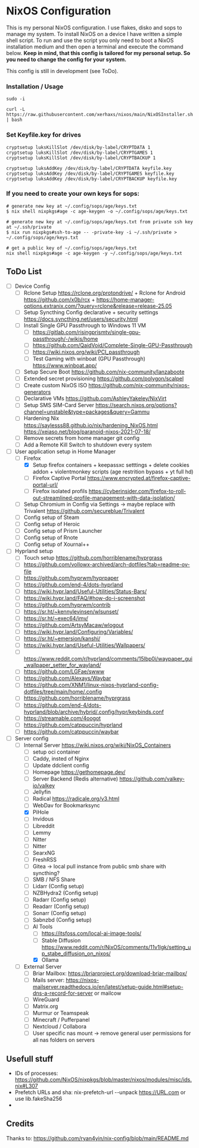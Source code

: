 # NixOS Configuration

This is my personal NixOS configuration.
I use flakes, disko and sops to manage my system. To install NixOS on a device I have written a simple shell script. To run and use the script you only need to boot a NixOS installation medium and then open a terminal and execute the command below. **Keep in mind, that this config is tailored for my personal setup. So you need to change the config for your system.**

This config is still in development (see ToDo).

### Installation / Usage

```
sudo -i
```

```
curl -L https://raw.githubusercontent.com/xerhaxs/nixos/main/NixOSInstaller.sh | bash
```

### Set Keyfile.key for drives

```
cryptsetup luksKillSlot /dev/disk/by-label/CRYPTDATA 1
cryptsetup luksKillSlot /dev/disk/by-label/CRYPTGAMES 1
cryptsetup luksKillSlot /dev/disk/by-label/CRYPTBACKUP 1

cryptsetup luksAddKey /dev/disk/by-label/CRYPTDATA keyfile.key
cryptsetup luksAddKey /dev/disk/by-label/CRYPTGAMES keyfile.key
cryptsetup luksAddKey /dev/disk/by-label/CRYPTBACKUP keyfile.key
```

### If you need to create your own keys for sops:

```
# generate new key at ~/.config/sops/age/keys.txt
$ nix shell nixpkgs#age -c age-keygen -o ~/.config/sops/age/keys.txt

# generate new key at ~/.config/sops/age/keys.txt from private ssh key at ~/.ssh/private
$ nix run nixpkgs#ssh-to-age -- -private-key -i ~/.ssh/private > ~/.config/sops/age/keys.txt

# get a public key of ~/.config/sops/age/keys.txt
nix shell nixpkgs#age -c age-keygen -y ~/.config/sops/age/keys.txt
```

## ToDo List

* [ ] Device Config
  * [ ] Rclone Setup https://rclone.org/protondrive/ + Rclone for Android https://github.com/x0b/rcx + https://home-manager-options.extranix.com/?query=rclone&release=release-25.05
  * [ ] Setup Syncthing Config declarative + security settings https://docs.syncthing.net/users/security.html
  * [ ] Install Single GPU Passthrough to Windows 11 VM
    * [ ] https://gitlab.com/risingprismtv/single-gpu-passthrough/-/wikis/home
    * [ ] https://github.com/QaidVoid/Complete-Single-GPU-Passthrough
    * [ ] https://wiki.nixos.org/wiki/PCI_passthrough
    * [ ] Test Gaming with winboat (GPU Passthrough) https://www.winboat.app/
  * [ ] Setup Secure Boot https://github.com/nix-community/lanzaboote
  * [ ] Extended secret provisioning https://github.com/polygon/scalpel
  * [ ] Create custom NixOS ISO https://github.com/nix-community/nixos-generators
  * [ ] Declarative VMs https://github.com/AshleyYakeley/NixVirt
  * [ ] Setup SMS SIM-Card Server https://search.nixos.org/options?channel=unstable&type=packages&query=Gammu
  * [ ] Hardening Nix https://saylesss88.github.io/nix/hardening_NixOS.html https://xeiaso.net/blog/paranoid-nixos-2021-07-18/
  * [ ] Remove secrets from home manager git config
  * [ ] Add a Remote Kill Switch to shutdown every system
  
* [ ] User application setup in Home Manager
  * [ ] Firefox
    * [x] Setup firefox containers + keepassxc setttings + delete cookies addon + violentmonkey scripts (age restrition bypass + yt full hd)
    * [ ] Firefox Captive Portal https://www.encrypted.at/firefox-captive-portal-url/
    * [ ] Firefox isolated profils https://cyberinsider.com/firefox-to-roll-out-streamlined-profile-management-with-data-isolation/
  * [ ] Setup Chromium in Config via Settings -> maybe replace with Trivalent https://github.com/secureblue/Trivalent
  * [ ] Config setup of Steam
  * [ ] Config setup of Heroic
  * [ ] Config setup of Prism Launcher
  * [ ] Config setup of Rnote
  * [ ] Config setup of Xournal++

* [ ] Hyprland setup
  * [ ] Touch setup https://github.com/horriblename/hyprgrass
  * [ ] https://github.com/vollowx-archived/arch-dotfiles?tab=readme-ov-file
  * [ ] https://github.com/hyprwm/hyprpaper
  * [ ] https://github.com/end-4/dots-hyprland
  * [ ] https://wiki.hypr.land/Useful-Utilities/Status-Bars/
  * [ ] https://wiki.hypr.land/FAQ/#how-do-i-screenshot
  * [ ] https://github.com/hyprwm/contrib
  * [ ] https://sr.ht/~kennylevinsen/wlsunset/
  * [ ] https://sr.ht/~exec64/imv/
  * [ ] https://github.com/ArtsyMacaw/wlogout
  * [ ] https://wiki.hypr.land/Configuring/Variables/
  * [ ] https://sr.ht/~emersion/kanshi/
  * [ ] https://wiki.hypr.land/Useful-Utilities/Wallpapers/
  * [ ] https://www.reddit.com/r/hyprland/comments/15lbp0i/waypaper_gui_wallpaper_setter_for_wayland/
  * [ ] https://github.com/LGFae/swww
  * [ ] https://github.com/Alexays/Waybar
  * [ ] https://github.com/XNM1/linux-nixos-hyprland-config-dotfiles/tree/main/home/.config
  * [ ] https://github.com/horriblename/hyprgrass
  * [ ] https://github.com/end-4/dots-hyprland/blob/archive/hybrid/.config/hypr/keybinds.conf
  * [ ] https://streamable.com/4oogot
  * [ ] https://github.com/catppuccin/hyprland
  * [ ] https://github.com/catppuccin/waybar

* [ ] Server config
  * [ ] Internal Server https://wiki.nixos.org/wiki/NixOS_Containers
    * [ ] setup oci container
    * [ ] Caddy, insted of Nginx
    * [ ] Update ddclient config
    * [ ] Homepage https://gethomepage.dev/
    * [ ] Server Backend (Redis alternative) https://github.com/valkey-io/valkey
    * [ ] Jellyfin
    * [ ] Radical https://radicale.org/v3.html
    * [ ] WebDav for Bookmarksync
    * [x] PiHole
    * [ ] Invidous
    * [ ] Libreddit
    * [ ] Lemmy
    * [ ] Nitter
    * [ ] Nitter
    * [ ] SearxNG
    * [ ] FreshRSS
    * [ ] Gitea -> local pull instance from public smb share with syncthing?
    * [ ] SMB / NFS Share
    * [ ] Lidarr (Config setup)
    * [ ] NZBHydra2 (Config setup)
    * [ ] Radarr (Config setup)
    * [ ] Readarr (Config setup)
    * [ ] Sonarr (Config setup)
    * [ ] Sabnzbd (Config setup)
    * [ ] AI Tools
      * [ ] https://itsfoss.com/local-ai-image-tools/
      * [ ] Stable Diffusion https://www.reddit.com/r/NixOS/comments/11v1lgk/setting_up_stabe_diffusion_on_nixos/
      * [x] Ollama
  * [ ] External Server
    * [ ] Briar Mailbox: https://briarproject.org/download-briar-mailbox/
    * [ ] Mails server: https://nixos-mailserver.readthedocs.io/en/latest/setup-guide.html#setup-dns-a-record-for-server or mailcow
    * [ ] WireGuard
    * [ ] Matrix.org
    * [ ] Murmur or Teamspeak
    * [ ] Minecraft / Pufferpanel
    * [ ] Nextcloud / Collabora
    * [ ] User specific nas mount -> remove general user permissions for all nas folders on servers

## Usefull stuff
- IDs of processes: https://github.com/NixOS/nixpkgs/blob/master/nixos/modules/misc/ids.nix#L307
- Prefetch URLs and sha: nix-prefetch-url --unpack https://URL.com or use lib.fakeSha256
- 

## Credits

Thanks to:
https://github.com/ryan4yin/nix-config/blob/main/README.md
